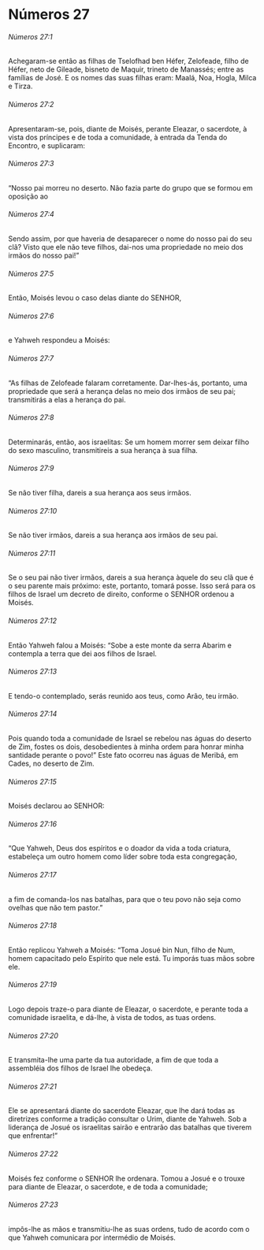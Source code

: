 # Números 27

###### Números 27:1

Achegaram-se então as filhas de Tselofhad ben Héfer, Zelofeade, filho de Héfer, neto de Gileade, bisneto de Maquir, trineto de Manassés; entre as famílias de José. E os nomes das suas filhas eram: Maalá, Noa, Hogla, Milca e Tirza.

###### Números 27:2

Apresentaram-se, pois, diante de Moisés, perante Eleazar, o sacerdote, à vista dos príncipes e de toda a comunidade, à entrada da Tenda do Encontro, e suplicaram:

###### Números 27:3

“Nosso pai morreu no deserto. Não fazia parte do grupo que se formou em oposição ao

###### Números 27:4

Sendo assim, por que haveria de desaparecer o nome do nosso pai do seu clã? Visto que ele não teve filhos, dai-nos uma propriedade no meio dos irmãos do nosso pai!”

###### Números 27:5

Então, Moisés levou o caso delas diante do SENHOR,

###### Números 27:6

e Yahweh respondeu a Moisés:

###### Números 27:7

“As filhas de Zelofeade falaram corretamente. Dar-lhes-ás, portanto, uma propriedade que será a herança delas no meio dos irmãos de seu pai; transmitirás a elas a herança do pai.

###### Números 27:8

Determinarás, então, aos israelitas: Se um homem morrer sem deixar filho do sexo masculino, transmitireis a sua herança à sua filha.

###### Números 27:9

Se não tiver filha, dareis a sua herança aos seus irmãos.

###### Números 27:10

Se não tiver irmãos, dareis a sua herança aos irmãos de seu pai.

###### Números 27:11

Se o seu pai não tiver irmãos, dareis a sua herança àquele do seu clã que é o seu parente mais próximo: este, portanto, tomará posse. Isso será para os filhos de Israel um decreto de direito, conforme o SENHOR ordenou a Moisés.

###### Números 27:12

Então Yahweh falou a Moisés: “Sobe a este monte da serra Abarim e contempla a terra que dei aos filhos de Israel.

###### Números 27:13

E tendo-o contemplado, serás reunido aos teus, como Arão, teu irmão.

###### Números 27:14

Pois quando toda a comunidade de Israel se rebelou nas águas do deserto de Zim, fostes os dois, desobedientes à minha ordem para honrar minha santidade perante o povo!” Este fato ocorreu nas águas de Meribá, em Cades, no deserto de Zim.

###### Números 27:15

Moisés declarou ao SENHOR:

###### Números 27:16

“Que Yahweh, Deus dos espíritos e o doador da vida a toda criatura, estabeleça um outro homem como líder sobre toda esta congregação,

###### Números 27:17

a fim de comanda-los nas batalhas, para que o teu povo não seja como ovelhas que não tem pastor.”

###### Números 27:18

Então replicou Yahweh a Moisés: “Toma Josué bin Nun, filho de Num, homem capacitado pelo Espírito que nele está. Tu imporás tuas mãos sobre ele.

###### Números 27:19

Logo depois traze-o para diante de Eleazar, o sacerdote, e perante toda a comunidade israelita, e dá-lhe, à vista de todos, as tuas ordens.

###### Números 27:20

E transmita-lhe uma parte da tua autoridade, a fim de que toda a assembléia dos filhos de Israel lhe obedeça.

###### Números 27:21

Ele se apresentará diante do sacerdote Eleazar, que lhe dará todas as diretrizes conforme a tradição consultar o Urim, diante de Yahweh. Sob a liderança de Josué os israelitas sairão e entrarão das batalhas que tiverem que enfrentar!”

###### Números 27:22

Moisés fez conforme o SENHOR lhe ordenara. Tomou a Josué e o trouxe para diante de Eleazar, o sacerdote, e de toda a comunidade;

###### Números 27:23

impôs-lhe as mãos e transmitiu-lhe as suas ordens, tudo de acordo com o que Yahweh comunicara por intermédio de Moisés.

